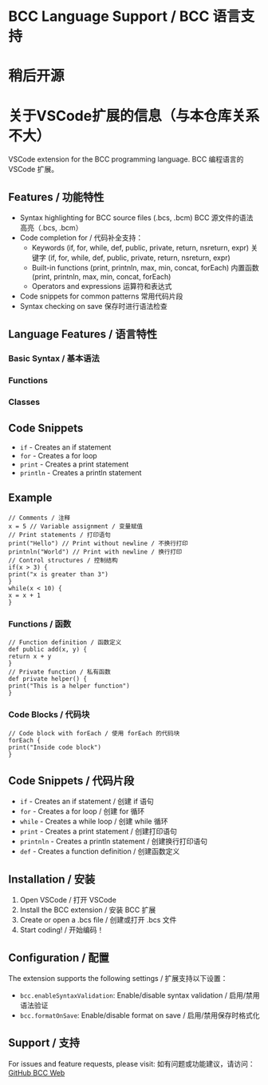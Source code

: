 # BCC Language Support / BCC 语言支持
# 稍后开源

# 关于VSCode扩展的信息（与本仓库关系不大）
VSCode extension for the BCC programming language.
BCC 编程语言的 VSCode 扩展。

## Features / 功能特性

* Syntax highlighting for BCC source files (.bcs, .bcm)
  BCC 源文件的语法高亮（.bcs, .bcm）
* Code completion for / 代码补全支持：
  - Keywords (if, for, while, def, public, private, return, nsreturn, expr)
    关键字 (if, for, while, def, public, private, return, nsreturn, expr)
  - Built-in functions (print, printnln, max, min, concat, forEach)
    内置函数 (print, printnln, max, min, concat, forEach)
  - Operators and expressions
    运算符和表达式
* Code snippets for common patterns
  常用代码片段
* Syntax checking on save
  保存时进行语法检查

## Language Features / 语言特性

### Basic Syntax / 基本语法

### Functions

### Classes

## Code Snippets

* `if` - Creates an if statement
* `for` - Creates a for loop
* `print` - Creates a print statement
* `println` - Creates a println statement

## Example

```bcs
// Comments / 注释
x = 5 // Variable assignment / 变量赋值
// Print statements / 打印语句
print("Hello") // Print without newline / 不换行打印
printnln("World") // Print with newline / 换行打印
// Control structures / 控制结构
if(x > 3) {
print("x is greater than 3")
}
while(x < 10) {
x = x + 1
}
```

### Functions / 函数

```bcs
// Function definition / 函数定义
def public add(x, y) {
return x + y
}
// Private function / 私有函数
def private helper() {
print("This is a helper function")
}
```

### Code Blocks / 代码块

```bcs
// Code block with forEach / 使用 forEach 的代码块
forEach {
print("Inside code block")
}
```
## Code Snippets / 代码片段

* `if` - Creates an if statement / 创建 if 语句
* `for` - Creates a for loop / 创建 for 循环
* `while` - Creates a while loop / 创建 while 循环
* `print` - Creates a print statement / 创建打印语句
* `printnln` - Creates a println statement / 创建换行打印语句
* `def` - Creates a function definition / 创建函数定义

## Installation / 安装

1. Open VSCode / 打开 VSCode
2. Install the BCC extension / 安装 BCC 扩展
3. Create or open a .bcs file / 创建或打开 .bcs 文件
4. Start coding! / 开始编码！

## Configuration / 配置

The extension supports the following settings / 扩展支持以下设置：

* `bcc.enableSyntaxValidation`: Enable/disable syntax validation / 启用/禁用语法验证
* `bcc.formatOnSave`: Enable/disable format on save / 启用/禁用保存时格式化

## Support / 支持

For issues and feature requests, please visit:
如有问题或功能建议，请访问：
[GitHub BCC Web](https://dhjs0000.github.io/bcc/index.html)
